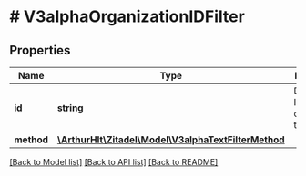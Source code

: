 # # V3alphaOrganizationIDFilter

## Properties

Name | Type | Description | Notes
------------ | ------------- | ------------- | -------------
**id** | **string** | Defines the ID of the organization to query for. |
**method** | [**\ArthurHlt\Zitadel\Model\V3alphaTextFilterMethod**](V3alphaTextFilterMethod.md) |  | [optional]

[[Back to Model list]](../../README.md#models) [[Back to API list]](../../README.md#endpoints) [[Back to README]](../../README.md)
